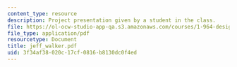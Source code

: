 ```yaml
---
content_type: resource
description: Project presentation given by a student in the class.
file: https://ol-ocw-studio-app-qa.s3.amazonaws.com/courses/1-964-design-for-sustainability-fall-2006/3f34af38020c17cf0816b8130dc0f4ed_jeff_walker.pdf
file_type: application/pdf
resourcetype: Document
title: jeff_walker.pdf
uid: 3f34af38-020c-17cf-0816-b8130dc0f4ed
---
```


